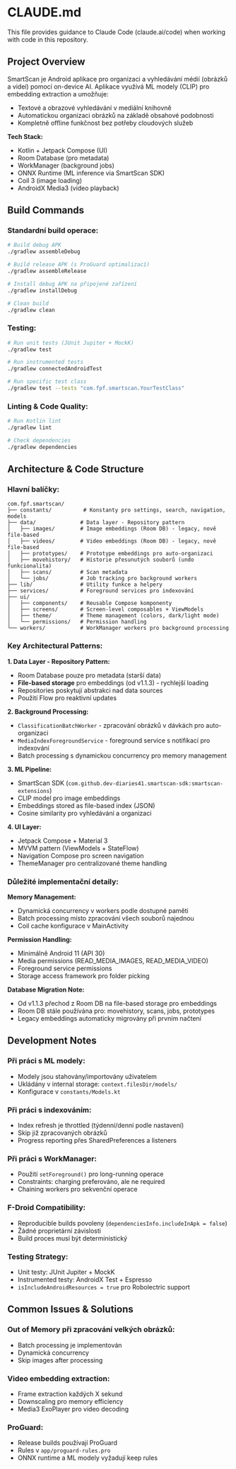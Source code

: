 # CLAUDE.md

This file provides guidance to Claude Code (claude.ai/code) when working with code in this repository.

## Project Overview

SmartScan je Android aplikace pro organizaci a vyhledávání médií (obrázků a videí) pomocí on-device AI. Aplikace využívá ML modely (CLIP) pro embedding extraction a umožňuje:
- Textové a obrazové vyhledávání v mediální knihovně
- Automatickou organizaci obrázků na základě obsahové podobnosti
- Kompletně offline funkčnost bez potřeby cloudových služeb

**Tech Stack:**
- Kotlin + Jetpack Compose (UI)
- Room Database (pro metadata)
- WorkManager (background jobs)
- ONNX Runtime (ML inference via SmartScan SDK)
- Coil 3 (image loading)
- AndroidX Media3 (video playback)

## Build Commands

### Standardní build operace:
```bash
# Build debug APK
./gradlew assembleDebug

# Build release APK (s ProGuard optimalizací)
./gradlew assembleRelease

# Install debug APK na připojené zařízení
./gradlew installDebug

# Clean build
./gradlew clean
```

### Testing:
```bash
# Run unit tests (JUnit Jupiter + MockK)
./gradlew test

# Run instrumented tests
./gradlew connectedAndroidTest

# Run specific test class
./gradlew test --tests "com.fpf.smartscan.YourTestClass"
```

### Linting & Code Quality:
```bash
# Run Kotlin lint
./gradlew lint

# Check dependencies
./gradlew dependencies
```

## Architecture & Code Structure

### Hlavní balíčky:

```
com.fpf.smartscan/
├── constants/          # Konstanty pro settings, search, navigation, models
├── data/              # Data layer - Repository pattern
│   ├── images/        # Image embeddings (Room DB) - legacy, nově file-based
│   ├── videos/        # Video embeddings (Room DB) - legacy, nově file-based
│   ├── prototypes/    # Prototype embeddings pro auto-organizaci
│   ├── movehistory/   # Historie přesunutých souborů (undo funkcionalita)
│   ├── scans/         # Scan metadata
│   └── jobs/          # Job tracking pro background workers
├── lib/               # Utility funkce a helpery
├── services/          # Foreground services pro indexování
├── ui/
│   ├── components/    # Reusable Compose komponenty
│   ├── screens/       # Screen-level composables + ViewModels
│   ├── theme/         # Theme management (colors, dark/light mode)
│   └── permissions/   # Permission handling
└── workers/           # WorkManager workers pro background processing
```

### Key Architectural Patterns:

**1. Data Layer - Repository Pattern:**
- Room Database pouze pro metadata (starší data)
- **File-based storage** pro embeddings (od v1.1.3) - rychlejší loading
- Repositories poskytují abstrakci nad data sources
- Použití Flow pro reaktivní updates

**2. Background Processing:**
- `ClassificationBatchWorker` - zpracování obrázků v dávkách pro auto-organizaci
- `MediaIndexForegroundService` - foreground service s notifikací pro indexování
- Batch processing s dynamickou concurrency pro memory management

**3. ML Pipeline:**
- SmartScan SDK (`com.github.dev-diaries41.smartscan-sdk:smartscan-extensions`)
- CLIP model pro image embeddings
- Embeddings stored as file-based index (JSON)
- Cosine similarity pro vyhledávání a organizaci

**4. UI Layer:**
- Jetpack Compose + Material 3
- MVVM pattern (ViewModels + StateFlow)
- Navigation Compose pro screen navigation
- ThemeManager pro centralizované theme handling

### Důležité implementační detaily:

**Memory Management:**
- Dynamická concurrency v workers podle dostupné paměti
- Batch processing místo zpracování všech souborů najednou
- Coil cache konfigurace v MainActivity

**Permission Handling:**
- Minimálně Android 11 (API 30)
- Media permissions (READ_MEDIA_IMAGES, READ_MEDIA_VIDEO)
- Foreground service permissions
- Storage access framework pro folder picking

**Database Migration Note:**
- Od v1.1.3 přechod z Room DB na file-based storage pro embeddings
- Room DB stále používána pro: movehistory, scans, jobs, prototypes
- Legacy embeddings automaticky migrovány při prvním načtení

## Development Notes

### Při práci s ML modely:
- Modely jsou stahovány/importovány uživatelem
- Ukládány v internal storage: `context.filesDir/models/`
- Konfigurace v `constants/Models.kt`

### Při práci s indexováním:
- Index refresh je throttled (týdenní/denní podle nastavení)
- Skip již zpracovaných obrázků
- Progress reporting přes SharedPreferences a listeners

### Při práci s WorkManager:
- Použití `setForeground()` pro long-running operace
- Constraints: charging preferováno, ale ne required
- Chaining workers pro sekvenční operace

### F-Droid Compatibility:
- Reproducible builds povoleny (`dependenciesInfo.includeInApk = false`)
- Žádné proprietární závislosti
- Build proces musí být deterministický

### Testing Strategy:
- Unit testy: JUnit Jupiter + MockK
- Instrumented testy: AndroidX Test + Espresso
- `isIncludeAndroidResources = true` pro Robolectric support

## Common Issues & Solutions

### Out of Memory při zpracování velkých obrázků:
- Batch processing je implementován
- Dynamická concurrency
- Skip images after processing

### Video embedding extraction:
- Frame extraction každých X sekund
- Downscaling pro memory efficiency
- Media3 ExoPlayer pro video decoding

### ProGuard:
- Release builds používají ProGuard
- Rules v `app/proguard-rules.pro`
- ONNX runtime a ML modely vyžadují keep rules
